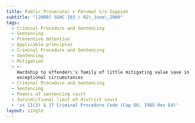 ```yaml
---
title: Public Prosecutor v Perumal s/o Suppiah
subtitle: "[2000] SGHC 103 / 02\_June\_2000"
tags:
  - Criminal Procedure and Sentencing
  - Sentencing
  - Preventive detention
  - Applicable principles
  - Criminal Procedure and Sentencing
  - Sentencing
  - Mitigation
  - >-
    Hardship to offender\'s family of little mitigating value save in
    exceptional circumstances
  - Criminal Procedure and Sentencing
  - Sentencing
  - Powers of sentencing court
  - Jurisdictional limit of district court
  - 'ss 11(3) & 17 Criminal Procedure Code (Cap 68, 1985 Rev Ed)'
layout: single
---
```


